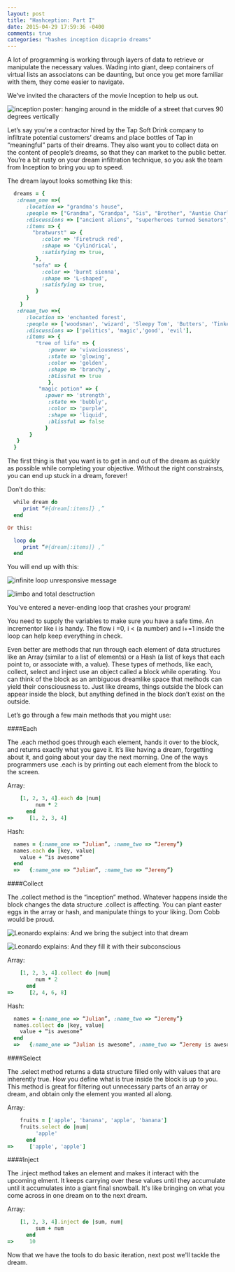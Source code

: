 ```yaml
---
layout: post
title: "Hashception: Part I"
date: 2015-04-29 17:59:36 -0400
comments: true
categories: "hashes inception dicaprio dreams"
---
```

A lot of programming is working through layers of data to retrieve or manipulate the necessary values. Wading into giant, deep containers of virtual lists an associatons can be daunting, but once you get more familiar with them, they come easier to navigate.

We’ve invited the characters of the movie Inception to help us out.

![inception poster: hanging around in the middle of a street that curves 90 degrees vertically](http://topwalls.net/wp-content/uploads/2012/04/inception-movie.jpg)

Let’s say you’re a contractor hired by the Tap Soft Drink company to infiltrate potential customers’ dreams and place bottles of Tap in “meaningful” parts of their dreams. They also want you to collect data on the content of people’s dreams, so that they can market to the public better. You’re a bit rusty on your dream infiltration technique, so you ask the team from Inception to bring you up to speed. 

The dream layout looks something like this:

  ```ruby
    dreams = { 
     :dream_one =>{
        :location => "grandma's house",
        :people => ["Grandma", "Grandpa", "Sis", "Brother", "Auntie Charlotte"],
        :discussions => ["ancient aliens", "superheroes turned Senators", "ninjas"],
        :items => {
          "bratwurst" => {
             :color => 'Firetruck red',
             :shape => 'Cylindrical',
             :satisfying => true,
           },
          "sofa" => {
             :color => 'burnt sienna',
             :shape => 'L-shaped',
             :satisfying => true,
           }
        }
      }
     :dream_two =>{
        :location => 'enchanted forest',
        :people => ['woodsman', 'wizard', 'Sleepy Tom', 'Butters', 'Tinkerbell'],  
        :discussions => ['politics', 'magic','good', 'evil'],
        :items => {
           "tree of life" => {
               :power => 'vivaciousness',
               :state => 'glowing',
               :color => 'golden',
               :shape => 'branchy',
               :blissful => true   
               },
            "magic potion" => {
              :power => 'strength',
               :state => 'bubbly',
               :color => 'purple',
               :shape => 'liquid',
               :blissful => false   
              } 
         }
     }     
    }

   ``` 

The first thing is that you want is to get in and out of the dream as quickly as possible while completing your objective. Without the right constrainsts, you can end up stuck in a dream, forever!

Don’t do this: 

  ```ruby
    while dream do
       print “#{dream[:items]} ,”
    end

Or this:

    loop do
       print “#{dream[:items]} ,”
    end

  ```

You will end up with this:

![infinite loop unresponsive message](http://matthew.komputerwiz.net/wp-content/uploads/2015/01/chrome-infinite-loop.png)

![limbo and total desctruction](http://media.giphy.com/media/ZAv0VrzFL29k4/giphy.gif)

You've entered a never-ending loop that crashes your program!
 
You need to supply the variables to make sure you have a safe time. An incrementor like i is handy. The flow i =0, i < (a number) and i+=1 inside the loop can help keep everything in check.

Even better are methods that run through each element of data structures like an Array (similar to a list of elements) or a Hash (a list of keys that each point to, or associate with, a value). These types of methods, like each, collect, select and inject use an object called a block while operating. You can think of the block as an ambiguous dreamlike space that methods can yield their consciousness to. Just like dreams, things outside the block can appear inside the block, but anything defined in the block don’t exist on the outside.

Let’s go through a few main methods that you might use:

####Each 

The .each method goes through each element, hands it over to the block, and returns exactly what you gave it. It’s like having a dream, forgetting about it, and going about your day the next morning. One of the ways programmers use .each is by printing out each element from the block to the screen.

Array: 

  ```ruby
      [1, 2, 3, 4].each do |num|             
           num * 2                                      
        end
  =>     [1, 2, 3, 4]

  ```

Hash: 

  ```ruby
    names = {:name_one => “Julian”, :name_two => “Jeremy”}
    names.each do |key, value|
      value + “is awesome”             
    end
    =>   {:name_one => “Julian”, :name_two => “Jeremy”}

  ```

####Collect

The .collect method is the “inception” method. Whatever happens inside the block changes the data structure .collect is affecting. You can plant easter eggs in the array or hash, and manipulate things to your liking. Dom Cobb would be proud.

![Leonardo explains: And we bring the subject into that dream](http://media.giphy.com/media/qLuZhQmSOvcAM/giphy.gif) 

![Leonardo explains: And they fill it with their subconscious](http://media.giphy.com/media/S5S8rQ50V0ITK/giphy.gif)

Array: 

  ```ruby
      [1, 2, 3, 4].collect do |num|             
           num * 2                                      
        end
  =>     [2, 4, 6, 8]

  ```

Hash: 

  ```ruby
    names = {:name_one => “Julian”, :name_two => “Jeremy”}
    names.collect do |key, value|
      value + “is awesome”             
    end
    =>   {:name_one => “Julian is awesome”, :name_two => “Jeremy is awesome”}

  ```

####Select

The .select method returns a data structure filled only with values that are inherently true. How you define what is true inside the block is up to you. This method is great for filtering out unnecessary parts of an array or dream, and obtain only the element you wanted all along.

Array: 
  
  ```ruby
      fruits = ['apple', 'banana', 'apple', 'banana']
      fruits.select do |num|             
           'apple'                                      
        end
  =>     ['apple', 'apple']

  ```

####Inject

The .inject method takes an element and makes it interact with the upcoming elment. It keeps carrying over these values until they accumulate until it accumulates into a giant final snowball. It's like bringing on what you come across in one dream on to the next dream.

Array: 

  ```ruby
      [1, 2, 3, 4].inject do |sum, num|             
           sum + num                                      
        end
  =>     10  

  ```                     
    
Now that we have the tools to do basic iteration, next post we'll tackle the dream.

 


